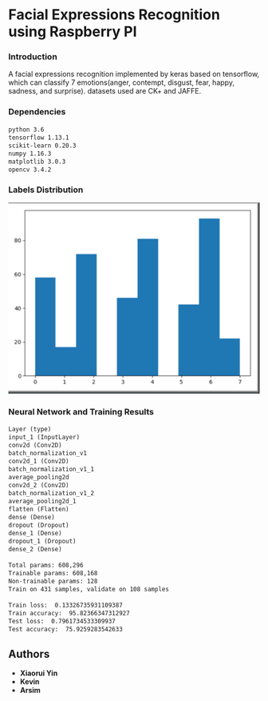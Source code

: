 # Facial Expressions Recognition using Raspberry PI

### Introduction

A facial expressions recognition implemented by keras based on tensorflow, which can classify 7 emotions(anger, contempt, disgust, fear, happy, sadness, and surprise). datasets used are CK+ and JAFFE.

### Dependencies

```
python 3.6
tensorflow 1.13.1
scikit-learn 0.20.3
numpy 1.16.3
matplotlib 3.0.3 
opencv 3.4.2
```
### Labels Distribution
 ![image](https://github.com/PnS2019/Group-4/blob/master/FaceMaster/label_distribution.png)

### Neural Network and Training Results

```
Layer (type)
input_1 (InputLayer)
conv2d (Conv2D)
batch_normalization_v1
conv2d_1 (Conv2D)
batch_normalization_v1_1
average_pooling2d
conv2d_2 (Conv2D)
batch_normalization_v1_2
average_pooling2d_1
flatten (Flatten)
dense (Dense)
dropout (Dropout)
dense_1 (Dense)
dropout_1 (Dropout)
dense_2 (Dense) 

Total params: 608,296
Trainable params: 608,168
Non-trainable params: 128
Train on 431 samples, validate on 108 samples

Train loss:  0.13326735931109387
Train accuracy:  95.82366347312927
Test loss:  0.7961734533309937
Test accuracy:  75.9259283542633
```


## Authors

* **Xiaorui Yin** 
* **Kevin** 
* **Arsim** 
